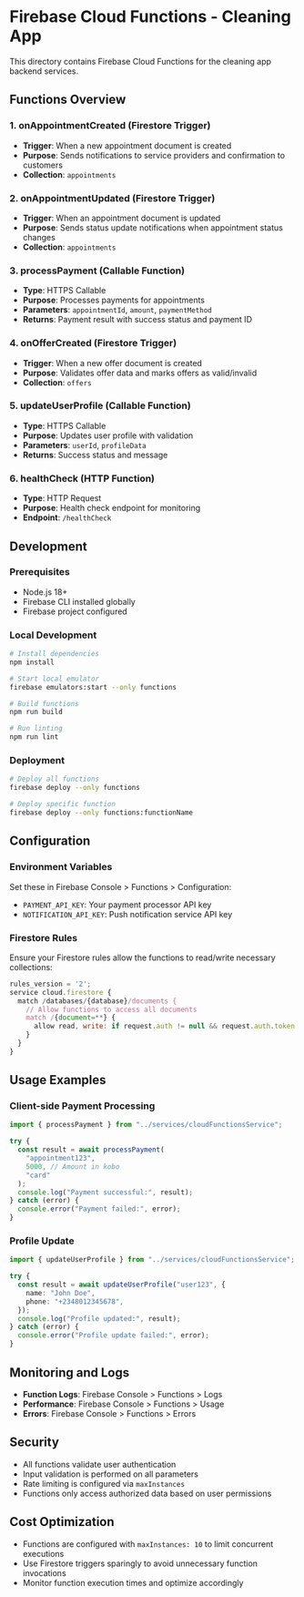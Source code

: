 # Firebase Cloud Functions - Cleaning App

This directory contains Firebase Cloud Functions for the cleaning app backend services.

## Functions Overview

### 1. **onAppointmentCreated** (Firestore Trigger)

- **Trigger**: When a new appointment document is created
- **Purpose**: Sends notifications to service providers and confirmation to customers
- **Collection**: `appointments`

### 2. **onAppointmentUpdated** (Firestore Trigger)

- **Trigger**: When an appointment document is updated
- **Purpose**: Sends status update notifications when appointment status changes
- **Collection**: `appointments`

### 3. **processPayment** (Callable Function)

- **Type**: HTTPS Callable
- **Purpose**: Processes payments for appointments
- **Parameters**: `appointmentId`, `amount`, `paymentMethod`
- **Returns**: Payment result with success status and payment ID

### 4. **onOfferCreated** (Firestore Trigger)

- **Trigger**: When a new offer document is created
- **Purpose**: Validates offer data and marks offers as valid/invalid
- **Collection**: `offers`

### 5. **updateUserProfile** (Callable Function)

- **Type**: HTTPS Callable
- **Purpose**: Updates user profile with validation
- **Parameters**: `userId`, `profileData`
- **Returns**: Success status and message

### 6. **healthCheck** (HTTP Function)

- **Type**: HTTP Request
- **Purpose**: Health check endpoint for monitoring
- **Endpoint**: `/healthCheck`

## Development

### Prerequisites

- Node.js 18+
- Firebase CLI installed globally
- Firebase project configured

### Local Development

```bash
# Install dependencies
npm install

# Start local emulator
firebase emulators:start --only functions

# Build functions
npm run build

# Run linting
npm run lint
```

### Deployment

```bash
# Deploy all functions
firebase deploy --only functions

# Deploy specific function
firebase deploy --only functions:functionName
```

## Configuration

### Environment Variables

Set these in Firebase Console > Functions > Configuration:

- `PAYMENT_API_KEY`: Your payment processor API key
- `NOTIFICATION_API_KEY`: Push notification service API key

### Firestore Rules

Ensure your Firestore rules allow the functions to read/write necessary collections:

```javascript
rules_version = '2';
service cloud.firestore {
  match /databases/{database}/documents {
    // Allow functions to access all documents
    match /{document=**} {
      allow read, write: if request.auth != null && request.auth.token.firebase.sign_in_provider == 'firebase';
    }
  }
}
```

## Usage Examples

### Client-side Payment Processing

```typescript
import { processPayment } from "../services/cloudFunctionsService";

try {
  const result = await processPayment(
    "appointment123",
    5000, // Amount in kobo
    "card"
  );
  console.log("Payment successful:", result);
} catch (error) {
  console.error("Payment failed:", error);
}
```

### Profile Update

```typescript
import { updateUserProfile } from "../services/cloudFunctionsService";

try {
  const result = await updateUserProfile("user123", {
    name: "John Doe",
    phone: "+2348012345678",
  });
  console.log("Profile updated:", result);
} catch (error) {
  console.error("Profile update failed:", error);
}
```

## Monitoring and Logs

- **Function Logs**: Firebase Console > Functions > Logs
- **Performance**: Firebase Console > Functions > Usage
- **Errors**: Firebase Console > Functions > Errors

## Security

- All functions validate user authentication
- Input validation is performed on all parameters
- Rate limiting is configured via `maxInstances`
- Functions only access authorized data based on user permissions

## Cost Optimization

- Functions are configured with `maxInstances: 10` to limit concurrent executions
- Use Firestore triggers sparingly to avoid unnecessary function invocations
- Monitor function execution times and optimize accordingly
